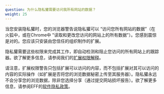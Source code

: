 ```yaml
---
question: 为什么隐私獾需要访问我所有网站的数据？
weight: 25
---
```


当您安装隐私獾时，您的浏览器警告说隐私獾可以 “访问您所有网站的数据”（在火狐中，或在Chrome中 "读取和更改您访问的网站上的所有数据"）。您感到震惊是对的。您应该只安装由您信任的组织制作的扩展。

隐私獾需要这些权限来完成其工作，即自动检测和阻止您访问的所有网站上的跟踪器。欲了解更多信息，请参阅我们的[扩展权限解释](https://github.com/EFForg/privacybadger/blob/master/doc/permissions.md)。

请注意，扩展权限警告只包括扩展可以访问的内容，而不包括扩展对其可以访问的内容的实际操作（如扩展是否将您的浏览数据秘密上传至其服务器）。隐私獾永远不会分享您的浏览数据，除非您选择分享（通过提交网站损坏报告）。欲了解更多信息，请参阅EFF的[软件隐私政策](https://www.eff.org/code/privacy/policy)。
